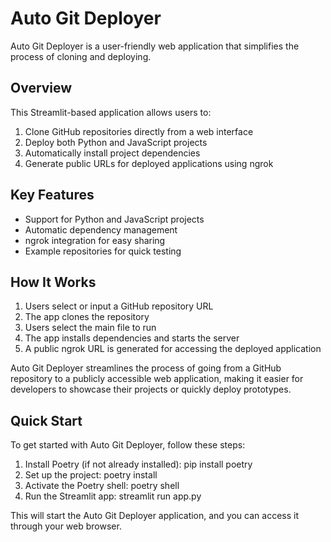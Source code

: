 # Auto Git Deployer

Auto Git Deployer is a user-friendly web application that simplifies the process of cloning and deploying.

## Overview

This Streamlit-based application allows users to:

1. Clone GitHub repositories directly from a web interface
2. Deploy both Python and JavaScript projects
3. Automatically install project dependencies
4. Generate public URLs for deployed applications using ngrok

## Key Features

- Support for Python and JavaScript projects
- Automatic dependency management
- ngrok integration for easy sharing
- Example repositories for quick testing

## How It Works

1. Users select or input a GitHub repository URL
2. The app clones the repository
3. Users select the main file to run
4. The app installs dependencies and starts the server
5. A public ngrok URL is generated for accessing the deployed application

Auto Git Deployer streamlines the process of going from a GitHub repository to a publicly accessible web application, making it easier for developers to showcase their projects or quickly deploy prototypes.

## Quick Start

To get started with Auto Git Deployer, follow these steps:

1. Install Poetry (if not already installed): pip install poetry
2. Set up the project: poetry install
3. Activate the Poetry shell: poetry shell
4.  Run the Streamlit app: streamlit run app.py
   
This will start the Auto Git Deployer application, and you can access it through your web browser.
